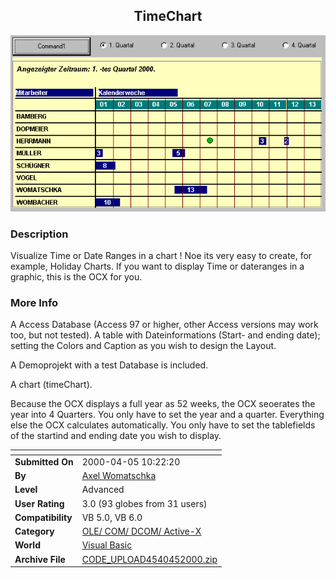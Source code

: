 ﻿<div align="center">

## TimeChart

<img src="PIC200045447304530.gif">
</div>

### Description

Visualize Time or Date Ranges in a chart ! Noe its very easy to create, for example, Holiday Charts. If you want to display Time or dateranges in a graphic, this is the OCX for you.
 
### More Info
 
A Access Database (Access 97 or higher, other Access versions may work too, but not tested). A table with Dateinformations (Start- and ending date); setting the Colors and Caption as you wish to design the Layout.

A Demoprojekt with a test Database is included.

A chart (timeChart).

Because the OCX displays a full year as 52 weeks, the OCX seoerates the year into 4 Quarters. You only have to set the year and a quarter. Everything else the OCX calculates automatically. You only have to set the tablefields of the startind and ending date you wish to display.


<span>             |<span>
---                |---
**Submitted On**   |2000-04-05 10:22:20
**By**             |[Axel Womatschka](https://github.com/Planet-Source-Code/PSCIndex/blob/master/ByAuthor/axel-womatschka.md)
**Level**          |Advanced
**User Rating**    |3.0 (93 globes from 31 users)
**Compatibility**  |VB 5\.0, VB 6\.0
**Category**       |[OLE/ COM/ DCOM/ Active\-X](https://github.com/Planet-Source-Code/PSCIndex/blob/master/ByCategory/ole-com-dcom-active-x__1-29.md)
**World**          |[Visual Basic](https://github.com/Planet-Source-Code/PSCIndex/blob/master/ByWorld/visual-basic.md)
**Archive File**   |[CODE\_UPLOAD4540452000\.zip](https://github.com/Planet-Source-Code/axel-womatschka-timechart__1-7024/archive/master.zip)








